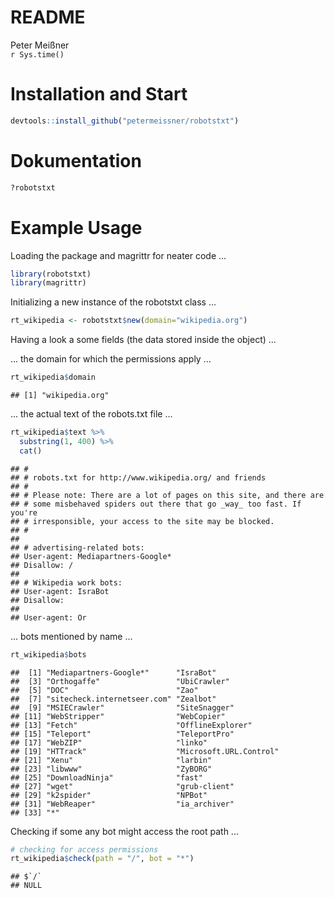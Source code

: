 # README
Peter Meißner  
`r Sys.time()`  



# Installation and Start


```r
devtools::install_github("petermeissner/robotstxt")
```



# Dokumentation


```r
?robotstxt
```

# Example Usage

Loading the package and magrittr for neater code  ... 


```r
library(robotstxt)
library(magrittr)
```

Initializing a new instance of the robotstxt class ... 

```r
rt_wikipedia <- robotstxt$new(domain="wikipedia.org")
```


Having a look a some fields (the data stored inside the object) ... 

... the domain for which the permissions apply ... 


```r
rt_wikipedia$domain
```

```
## [1] "wikipedia.org"
```

... the actual text of the robots.txt file ... 


```r
rt_wikipedia$text %>% 
  substring(1, 400) %>% 
  cat()
```

```
## #
## # robots.txt for http://www.wikipedia.org/ and friends
## #
## # Please note: There are a lot of pages on this site, and there are
## # some misbehaved spiders out there that go _way_ too fast. If you're
## # irresponsible, your access to the site may be blocked.
## #
## 
## # advertising-related bots:
## User-agent: Mediapartners-Google*
## Disallow: /
## 
## # Wikipedia work bots:
## User-agent: IsraBot
## Disallow:
## 
## User-agent: Or
```

... bots mentioned by name ...


```r
rt_wikipedia$bots
```

```
##  [1] "Mediapartners-Google*"      "IsraBot"                   
##  [3] "Orthogaffe"                 "UbiCrawler"                
##  [5] "DOC"                        "Zao"                       
##  [7] "sitecheck.internetseer.com" "Zealbot"                   
##  [9] "MSIECrawler"                "SiteSnagger"               
## [11] "WebStripper"                "WebCopier"                 
## [13] "Fetch"                      "OfflineExplorer"           
## [15] "Teleport"                   "TeleportPro"               
## [17] "WebZIP"                     "linko"                     
## [19] "HTTrack"                    "Microsoft.URL.Control"     
## [21] "Xenu"                       "larbin"                    
## [23] "libwww"                     "ZyBORG"                    
## [25] "DownloadNinja"              "fast"                      
## [27] "wget"                       "grub-client"               
## [29] "k2spider"                   "NPBot"                     
## [31] "WebReaper"                  "ia_archiver"               
## [33] "*"
```

Checking if some any bot might access the root path ... 

```r
# checking for access permissions
rt_wikipedia$check(path = "/", bot = "*")
```

```
## $`/`
## NULL
```


